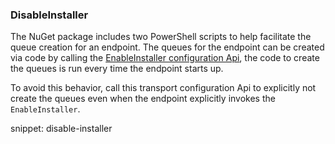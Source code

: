
### DisableInstaller

The NuGet package includes two PowerShell scripts to help facilitate the queue creation for an endpoint. The queues for the endpoint can be created via code by calling the [EnableInstaller configuration Api](/nservicebus/operations/installers.md), the code to create the queues is run every time the endpoint starts up.

To avoid this behavior, call this transport configuration Api to explicitly not create the queues even when the endpoint explicitly invokes the `EnableInstaller`.
 
snippet: disable-installer

